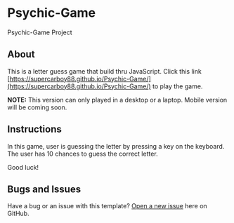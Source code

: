 # Psychic-Game
Psychic-Game Project

## About

This is a letter guess game that build thru JavaScript.
Click this link [https://supercarboy88.github.io/Psychic-Game/](https://supercarboy88.github.io/Psychic-Game/) to play the game.

**NOTE:** This version can only played in a desktop or a laptop. Mobile version will be coming soon.

## Instructions

In this game, user is guessing the letter by pressing a key on the keyboard.
The user has 10 chances to guess the correct letter.

Good luck!

## Bugs and Issues

Have a bug or an issue with this template? [Open a new issue](https://github.com/supercarboy88/Psychic-Game/issues) here on GitHub.


